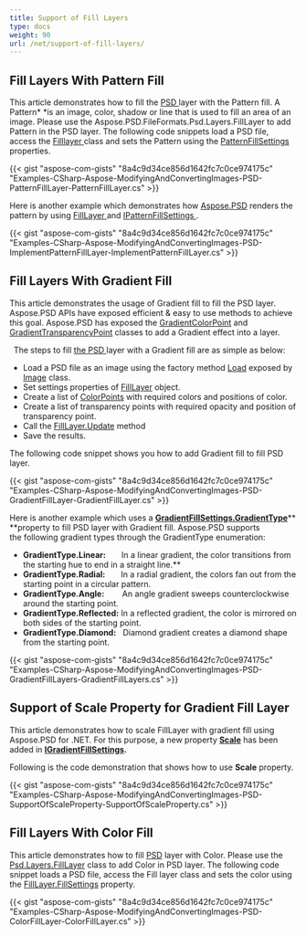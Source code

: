 ```yaml
---
title: Support of Fill Layers
type: docs
weight: 90
url: /net/support-of-fill-layers/
---
```



## **Fill Layers With Pattern Fill**
This article demonstrates how to fill the [PSD ](https://wiki.fileformat.com/image/psd/)layer with the Pattern fill. A Pattern* *is an image, color, shadow or line that is used to fill an area of an image. Please use the Aspose.PSD.FileFormats.Psd.Layers.FillLayer to add Pattern in the PSD layer. The following code snippets load a PSD file, access the [Filllayer ](https://reference.aspose.com/net/psd/aspose.psd.fileformats.psd.layers.filllayers/filllayer)class and sets the Pattern using the [PatternFillSettings](https://reference.aspose.com/net/psd/aspose.psd.fileformats.psd.layers.fillsettings/patternfillsettings) properties.

{{< gist "aspose-com-gists" "8a4c9d34ce856d1642fc7c0ce974175c" "Examples-CSharp-Aspose-ModifyingAndConvertingImages-PSD-PatternFillLayer-PatternFillLayer.cs" >}}



Here is another example which demonstrates how [Aspose.PSD](https://products.aspose.com/psd/net) renders the pattern by using [FillLayer ](https://reference.aspose.com/net/psd/aspose.psd.fileformats.psd.layers.filllayers/filllayer)and [IPatternFillSettings](https://reference.aspose.com/net/psd/aspose.psd.fileformats.psd.layers.fillsettings/ipatternfillsettings)[ ](https://reference.aspose.com/net/psd/aspose.psd.fileformats.psd.layers.fillsettings/ipatternfillsettings).



{{< gist "aspose-com-gists" "8a4c9d34ce856d1642fc7c0ce974175c" "Examples-CSharp-Aspose-ModifyingAndConvertingImages-PSD-ImplementPatternFillLayer-ImplementPatternFillLayer.cs" >}}
## **Fill Layers With Gradient Fill**
This article demonstrates the usage of Gradient fill to fill the PSD layer. Aspose.PSD APIs have exposed efficient & easy to use methods to achieve this goal. Aspose.PSD has exposed the [GradientColorPoint](https://reference.aspose.com/net/psd/aspose.psd.fileformats.psd.layers.fillsettings/gradientcolorpoint) and [GradientTransparencyPoint](https://reference.aspose.com/net/psd/aspose.psd.fileformats.psd.layers.fillsettings/gradienttransparencypoint) classes to add a Gradient effect into a layer.

` `The steps to fill [the PSD ](https://wiki.fileformat.com/image/psd/)layer with a Gradient fill are as simple as below:

- Load a PSD file as an image using the factory method [Load](https://reference.aspose.com/net/psd/aspose.psd/image/methods/load/index) exposed by [Image](https://reference.aspose.com/net/psd/aspose.psd/image) class.
- Set settings properties of [FillLayer](https://reference.aspose.com/net/psd/aspose.psd.fileformats.psd.layers.filllayers/filllayer) object.
- Create a list of [ColorPoints](https://reference.aspose.com/net/psd/aspose.psd.fileformats.psd.layers.fillsettings/gradientfillsettings/properties/colorpoints) with required colors and positions of color.
- Create a list of transparency points with required opacity and position of transparency point.
- Call the [FillLayer.Update](https://reference.aspose.com/net/psd/aspose.psd.fileformats.psd.layers.filllayers/filllayer/methods/update) method
- Save the results.



The following code snippet shows you how to add Gradient fill to fill PSD layer.



{{< gist "aspose-com-gists" "8a4c9d34ce856d1642fc7c0ce974175c" "Examples-CSharp-Aspose-ModifyingAndConvertingImages-PSD-GradientFillLayer-GradientFillLayer.cs" >}}



Here is another example which uses a [**GradientFillSettings.GradientType**](https://reference.aspose.com/net/psd/aspose.psd.fileformats.psd.layers.fillsettings/gradientfillsettings/properties/gradienttype)** **property to fill PSD layer with Gradient fill. Aspose.PSD supports the following gradient types through the GradientType enumeration:

- **GradientType.Linear:**       In a linear gradient, the color transitions from the starting hue to end in a straight line.** 
- **GradientType.Radial:**       In a radial gradient, the colors fan out from the starting point in a circular pattern.
- **GradientType.Angle:**        An angle gradient sweeps counterclockwise around the starting point.
- **GradientType.Reflected:** In a reflected gradient, the color is mirrored on both sides of the starting point.
- **GradientType.Diamond:**   Diamond gradient creates a diamond shape from the starting point.



{{< gist "aspose-com-gists" "8a4c9d34ce856d1642fc7c0ce974175c" "Examples-CSharp-Aspose-ModifyingAndConvertingImages-PSD-GradientFillLayers-GradientFillLayers.cs" >}}
## **Support of Scale Property for Gradient Fill Layer**
This article demonstrates how to scale FillLayer with gradient fill using Aspose.PSD for .NET. For this purpose, a new property [**Scale**](https://reference.aspose.com/net/psd/aspose.psd.fileformats.psd.layers.fillsettings/igradientfillsettings/properties/scale) has been added in [**IGradientFillSettings**](https://reference.aspose.com/net/psd/aspose.psd.fileformats.psd.layers.fillsettings/igradientfillsettings)**.** 

Following is the code demonstration that shows how to use **Scale** property.

{{< gist "aspose-com-gists" "8a4c9d34ce856d1642fc7c0ce974175c" "Examples-CSharp-Aspose-ModifyingAndConvertingImages-PSD-SupportOfScaleProperty-SupportOfScaleProperty.cs" >}}
## **Fill Layers With Color Fill**
This article demonstrates how to fill [PSD](https://wiki.fileformat.com/image/psd/) layer with Color. Please use the [Psd.Layers.FillLayer](https://reference.aspose.com/net/psd/aspose.psd.fileformats.psd.layers.filllayers/filllayer) class to add Color in PSD layer. The following code snippet loads a PSD file, access the Fill layer class and sets the color using the [FillLayer.FillSettings](https://reference.aspose.com/net/psd/aspose.psd.fileformats.psd.layers.filllayers/filllayer/properties/fillsettings) property.

{{< gist "aspose-com-gists" "8a4c9d34ce856d1642fc7c0ce974175c" "Examples-CSharp-Aspose-ModifyingAndConvertingImages-PSD-ColorFillLayer-ColorFillLayer.cs" >}}








